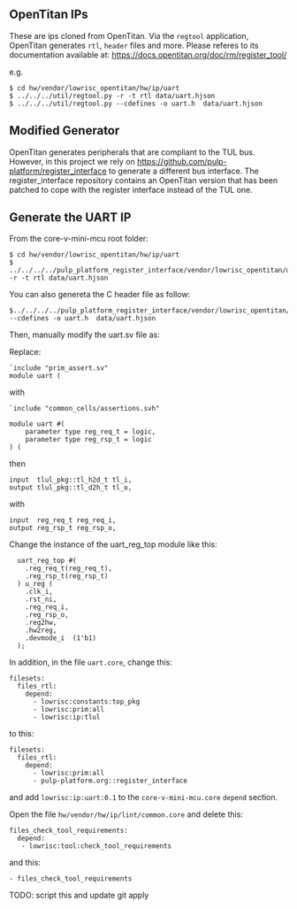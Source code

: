 ## OpenTitan IPs

These are ips cloned from OpenTitan.
Via the `regtool` application, OpenTitan generates `rtl`, `header` files and more.
Please referes to its documentation available at: https://docs.opentitan.org/doc/rm/register_tool/

e.g.

```
$ cd hw/vendor/lowrisc_opentitan/hw/ip/uart
$ ../../../util/regtool.py -r -t rtl data/uart.hjson
$ ../../../util/regtool.py --cdefines -o uart.h  data/uart.hjson
```


## Modified Generator

OpenTitan generates peripherals that are compliant to the TUL bus.
However, in this project we rely on https://github.com/pulp-platform/register_interface
to generate a different bus interface. The register_interface repository contains an OpenTitan
version that has been patched to cope with the register interface instead of the TUL one.

## Generate the UART IP

From the core-v-mini-mcu root folder:

```
$ cd hw/vendor/lowrisc_opentitan/hw/ip/uart
$ ../../../../pulp_platform_register_interface/vendor/lowrisc_opentitan/util/regtool.py -r -t rtl data/uart.hjson
```

You can also genereta the C header file as follow:

```
$../../../../pulp_platform_register_interface/vendor/lowrisc_opentitan/util/regtool.py --cdefines -o uart.h  data/uart.hjson
```

Then, manually modify the uart.sv file as:

Replace:

```
`include "prim_assert.sv"
module uart (
```
with

```
`include "common_cells/assertions.svh"

module uart #(
    parameter type reg_req_t = logic,
    parameter type reg_rsp_t = logic
) (
```

then

```
input  tlul_pkg::tl_h2d_t tl_i,
output tlul_pkg::tl_d2h_t tl_o,
```

with

```
input  reg_req_t reg_req_i,
output reg_rsp_t reg_rsp_o,
```

Change the instance of the uart_reg_top module like this:

```
  uart_reg_top #(
    .reg_req_t(reg_req_t),
    .reg_rsp_t(reg_rsp_t)
  ) u_reg (
    .clk_i,
    .rst_ni,
    .reg_req_i,
    .reg_rsp_o,
    .reg2hw,
    .hw2reg,
    .devmode_i  (1'b1)
  );
```

In addition, in the file `uart.core`, change this:

```
filesets:
  files_rtl:
    depend:
      - lowrisc:constants:top_pkg
      - lowrisc:prim:all
      - lowrisc:ip:tlul
```

to this:

```
filesets:
  files_rtl:
    depend:
      - lowrisc:prim:all
      - pulp-platform.org::register_interface
```

and add `lowrisc:ip:uart:0.1` to the `core-v-mini-mcu.core` `depend` section.

Open the file `hw/vendor/hw/ip/lint/common.core` and delete this:

```
files_check_tool_requirements:
  depend:
   - lowrisc:tool:check_tool_requirements
```

and this:

```
- files_check_tool_requirements
```

TODO: script this and update git apply
